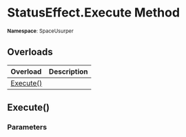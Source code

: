 # StatusEffect.Execute Method

<small>**Namespace**: SpaceUsurper</small>

## Overloads

<div markdown="1" class="member-table">

| Overload | Description |
| :------- | ----------- |
| [Execute()](#) |  | 

</div>

## Execute()
### Parameters
